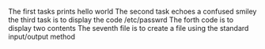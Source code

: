 The first tasks prints hello world
The second task echoes a confused smiley
the third task is to display the code /etc/passwrd
The forth code is to display two contents
The seventh file is to create a file using the standard input/output method
